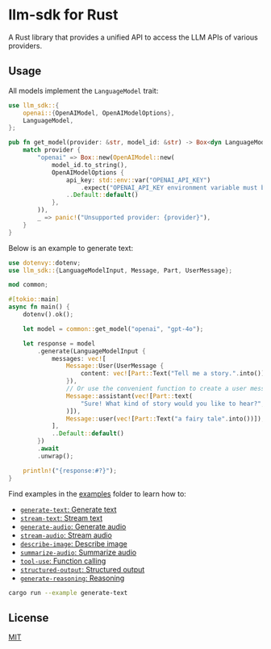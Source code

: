 # llm-sdk for Rust

A Rust library that provides a unified API to access the LLM APIs of various providers.

## Usage

All models implement the `LanguageModel` trait:

```rust
use llm_sdk::{
    openai::{OpenAIModel, OpenAIModelOptions},
    LanguageModel,
};

pub fn get_model(provider: &str, model_id: &str) -> Box<dyn LanguageModel> {
    match provider {
        "openai" => Box::new(OpenAIModel::new(
            model_id.to_string(),
            OpenAIModelOptions {
                api_key: std::env::var("OPENAI_API_KEY")
                    .expect("OPENAI_API_KEY environment variable must be set"),
                ..Default::default()
            },
        )),
        _ => panic!("Unsupported provider: {provider}"),
    }
}
```

Below is an example to generate text:

```rust
use dotenvy::dotenv;
use llm_sdk::{LanguageModelInput, Message, Part, UserMessage};

mod common;

#[tokio::main]
async fn main() {
    dotenv().ok();

    let model = common::get_model("openai", "gpt-4o");

    let response = model
        .generate(LanguageModelInput {
            messages: vec![
                Message::User(UserMessage {
                    content: vec![Part::Text("Tell me a story.".into())],
                }),
                // Or use the convenient function to create a user message
                Message::assistant(vec![Part::text(
                    "Sure! What kind of story would you like to hear?",
                )]),
                Message::user(vec![Part::Text("a fairy tale".into())]),
            ],
            ..Default::default()
        })
        .await
        .unwrap();

    println!("{response:#?}");
}
```

Find examples in the [examples](./examples/) folder to learn how to:

- [`generate-text`: Generate text](./examples/generate-text.rs)
- [`stream-text`: Stream text](./examples/stream-text.rs)
- [`generate-audio`: Generate audio](./examples/generate-audio.rs)
- [`stream-audio`: Stream audio](./examples/stream-audio.rs)
- [`describe-image`: Describe image](./examples/describe-image.rs)
- [`summarize-audio`: Summarize audio](./examples/summarize-audio.rs)
- [`tool-use`: Function calling](./examples/tool-use.rs)
- [`structured-output`: Structured output](./examples/structured-output.rs)
- [`generate-reasoning`: Reasoning](./examples/generate-reasoning.rs)

```bash
cargo run --example generate-text
```

## License

[MIT](https://github.com/hoangvvo/llm-sdk/blob/main/LICENSE)
